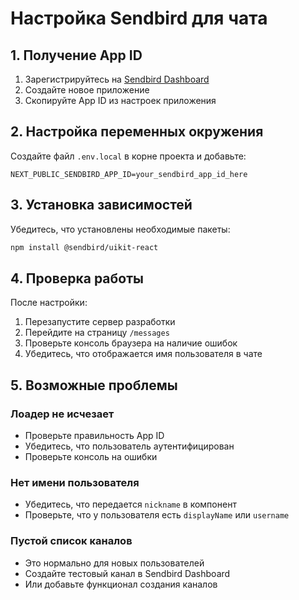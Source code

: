 # Настройка Sendbird для чата

## 1. Получение App ID

1. Зарегистрируйтесь на [Sendbird Dashboard](https://dashboard.sendbird.com/)
2. Создайте новое приложение
3. Скопируйте App ID из настроек приложения

## 2. Настройка переменных окружения

Создайте файл `.env.local` в корне проекта и добавьте:

```env
NEXT_PUBLIC_SENDBIRD_APP_ID=your_sendbird_app_id_here
```

## 3. Установка зависимостей

Убедитесь, что установлены необходимые пакеты:

```bash
npm install @sendbird/uikit-react
```

## 4. Проверка работы

После настройки:
1. Перезапустите сервер разработки
2. Перейдите на страницу `/messages`
3. Проверьте консоль браузера на наличие ошибок
4. Убедитесь, что отображается имя пользователя в чате

## 5. Возможные проблемы

### Лоадер не исчезает
- Проверьте правильность App ID
- Убедитесь, что пользователь аутентифицирован
- Проверьте консоль на ошибки

### Нет имени пользователя
- Убедитесь, что передается `nickname` в компонент
- Проверьте, что у пользователя есть `displayName` или `username`

### Пустой список каналов
- Это нормально для новых пользователей
- Создайте тестовый канал в Sendbird Dashboard
- Или добавьте функционал создания каналов
